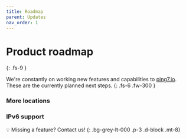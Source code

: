 ```yaml
---
title: Roadmap
parent: Updates
nav_order: 1
---
```


# Product roadmap
{: .fs-9 }

We're constantly on working new features and capabilities to [ping7.io](https://ping7.io).
These are the currently planned next steps.
{: .fs-6 .fw-300 }

### More locations


### IPv6 support


💡 Missing a feature? Contact us!
{: .bg-grey-lt-000 .p-3 .d-block .mt-8}
